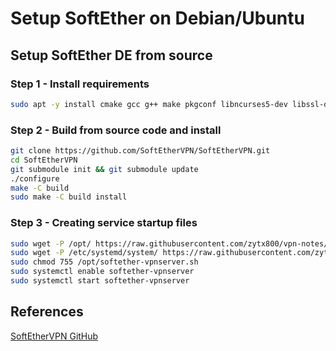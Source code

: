 # Setup SoftEther on Debian/Ubuntu

## Setup SoftEther DE from source

### Step 1 - Install requirements

```bash
sudo apt -y install cmake gcc g++ make pkgconf libncurses5-dev libssl-dev libsodium-dev libreadline-dev zlib1g-dev
```

### Step 2 - Build from source code and install

```bash
git clone https://github.com/SoftEtherVPN/SoftEtherVPN.git
cd SoftEtherVPN
git submodule init && git submodule update
./configure
make -C build
sudo make -C build install
```

### Step 3 - Creating service startup files

```bash
sudo wget -P /opt/ https://raw.githubusercontent.com/zytx800/vpn-notes/main/softether/softether-vpnserver.sh
sudo wget -P /etc/systemd/system/ https://raw.githubusercontent.com/zytx800/vpn-notes/main/softether/softether-vpnserver.service
sudo chmod 755 /opt/softether-vpnserver.sh
sudo systemctl enable softether-vpnserver
sudo systemctl start softether-vpnserver
```

## References

[SoftEtherVPN GitHub](https://github.com/SoftEtherVPN/SoftEtherVPN/blob/master/src/BUILD_UNIX.md)
